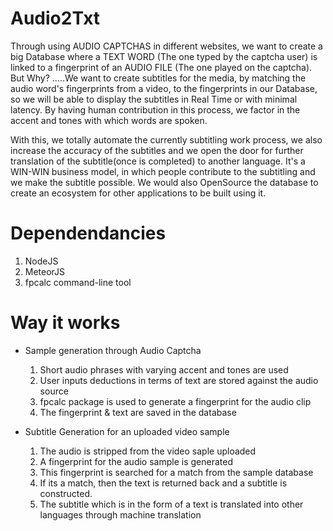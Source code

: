 Audio2Txt
==========
Through using AUDIO CAPTCHAS in different websites, we want to create a big Database where a TEXT WORD (The one typed by the captcha user) is linked to a fingerprint of an AUDIO FILE (The one played on the captcha). But Why? .....We want to create subtitles for the media, by matching the audio word's fingerprints from a video, to the fingerprints in our Database, so we will be able to display the subtitles in Real Time or with minimal latency. By having human contribution in this process, we factor in the accent and tones with which words are spoken. 

With this, we totally automate the currently subtitling work process, we also increase the accuracy of the subtitles and we open the door for further translation of the subtitle(once is completed) to another language. It's a WIN-WIN business model, in which people contribute to the subtitling and we make the subtitle possible. We would also OpenSource the database to create an ecosystem for other applications to be built using it.

Dependendancies
===================
1. NodeJS
2. MeteorJS
3. fpcalc command-line tool 

Way it works
=======

+ Sample generation through Audio Captcha
  1. Short audio phrases with varying accent and tones are used
  2. User inputs deductions in terms of text are stored against the audio source
  3. fpcalc package is used to generate a fingerprint for the audio clip
  4. The fingerprint & text are saved in the database
  
+ Subtitle Generation for an uploaded video sample
  1. The audio is stripped from the video saple uploaded
  2. A fingerprint for the audio sample is generated
  3. This fingerprint is searched for a match from the sample database
  4. If its a match, then the text is returned back and a subtitle is constructed.
  5. The subtitle which is in the form of a text is translated into other languages through machine translation
  
